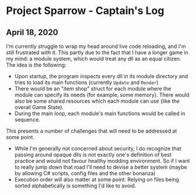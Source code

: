 # Project Sparrow - Captain's Log

## April 18, 2020

I'm currently struggle to wrap my head around live code reloading, and I'm still frustrated with it. This partly due to the fact that I have a longer game in my mind: a module system, which would treat any dll as an equal citizen. The idea is the following:

- Upon startup, the program inspects every dll in its module directory and tries to load its main functions (currently `Update` and `Render`)
- There would be an "item shop" struct for each module where the module can specify its needs (for example, some memory). There would also be some shared resources which each module can use (like the overall Game State).
- During the main loop, each module's main functions would be called in sequence.

This presents a number of challenges that will need to be addressed at some point.

- While I'm generally not concerned about security, I do recognize that passing around opaque dlls is not exactly one's definition of best practice and would not favour healthy modding environment. So if I want to really jump down that road I'll need to devise a better system (maybe by allowing C# scripts, config files and the other bonanza)
- Execution order will also matter at some point. Relying on files being sorted alphabetically is something I'd like to avoid.